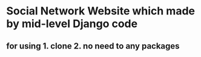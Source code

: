 # Social Network Website which made by mid-level Django code

## for using 1. clone 2. no need to any packages
